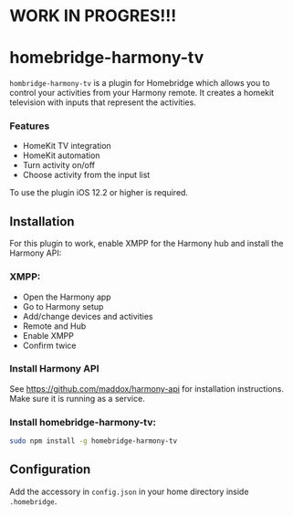 # WORK IN PROGRES!!!


# homebridge-harmony-tv

`hombridge-harmony-tv` is a plugin for Homebridge which allows you to control your activities from your Harmony remote. It creates a homekit television with inputs that represent the activities.

### Features
* HomeKit TV integration
* HomeKit automation
* Turn activity on/off
* Choose activity from the input list

To use the plugin iOS 12.2 or higher is required.

## Installation

For this plugin to work, enable XMPP for the Harmony hub and install the Harmony API:

### XMPP:
* Open the Harmony app
* Go to Harmony setup
* Add/change devices and activities
* Remote and Hub
* Enable XMPP
* Confirm twice

### Install Harmony API

See https://github.com/maddox/harmony-api for installation instructions. Make sure it is running as a service.

### Install homebridge-harmony-tv:
```sh
sudo npm install -g homebridge-harmony-tv
```

## Configuration

Add the accessory in `config.json` in your home directory inside `.homebridge`.
